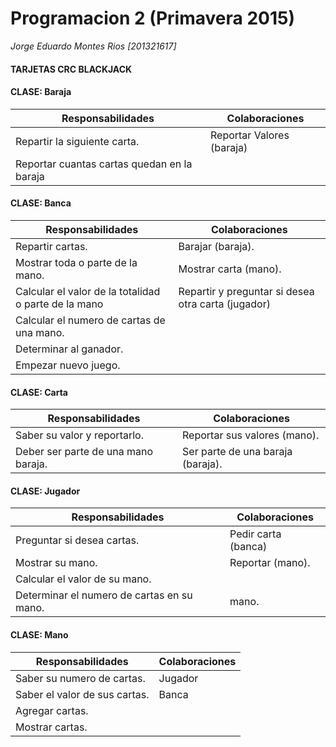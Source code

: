 # Programacion 2 (Primavera 2015)
_Jorge Eduardo Montes Rios [201321617]_
#### TARJETAS CRC BLACKJACK

#### **CLASE**: Baraja

Responsabilidades | Colaboraciones
------------------|----------------
Repartir la siguiente carta. | Reportar Valores (baraja)
Reportar cuantas cartas quedan en la baraja |

#### **CLASE**: Banca

Responsabilidades | Colaboraciones
------------------|----------------
Repartir cartas.  | Barajar (baraja).
Mostrar toda o parte de la mano. | Mostrar carta (mano).
Calcular el valor de la totalidad o parte de la mano | Repartir y preguntar si desea otra carta (jugador)
Calcular el numero de cartas de una mano. | 
Determinar al ganador. |
Empezar nuevo juego. |

#### **CLASE**: Carta

Responsabilidades | Colaboraciones
------------------|----------------
Saber su valor y reportarlo. | Reportar sus valores (mano).
Deber ser parte de una mano baraja. | Ser parte de una baraja (baraja).

#### **CLASE**: Jugador

Responsabilidades | Colaboraciones
------------------|----------------
Preguntar si desea cartas. | Pedir carta (banca)
Mostrar su mano. | Reportar (mano).
Calcular el valor de su mano. | 
Determinar el numero de cartas en su mano. | mano.

#### **CLASE**: Mano

Responsabilidades | Colaboraciones
------------------|----------------
Saber su numero de cartas. | Jugador
Saber el valor de sus cartas. | Banca
Agregar cartas. |
Mostrar cartas. |
